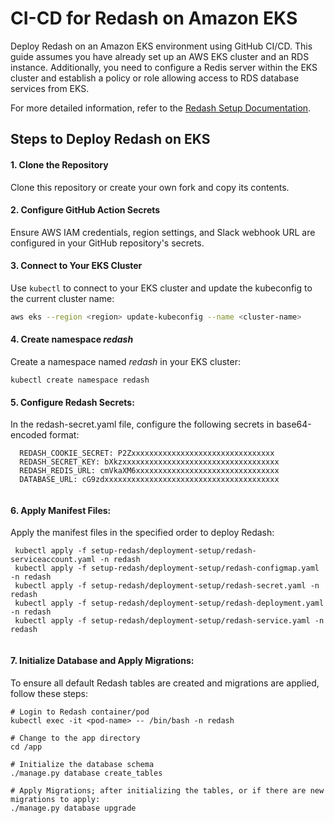 # CI-CD for Redash on Amazon EKS

Deploy Redash on an Amazon EKS environment using GitHub CI/CD. This guide assumes you have already set up an AWS EKS cluster and an RDS instance. Additionally, you need to configure a Redis server within the EKS cluster and establish a policy or role allowing access to RDS database services from EKS.

For more detailed information, refer to the [Redash Setup Documentation](https://redash.io/help/open-source/setup/).

## Steps to Deploy Redash on EKS

#### 1. Clone the Repository

   Clone this repository or create your own fork and copy its contents.

#### 2. Configure GitHub Action Secrets

   Ensure AWS IAM credentials, region settings, and Slack webhook URL are configured in your GitHub repository's secrets.

#### 3. Connect to Your EKS Cluster

   Use `kubectl` to connect to your EKS cluster and update the kubeconfig to the current cluster name:
   
   ```bash
   aws eks --region <region> update-kubeconfig --name <cluster-name>
   ```
#### 4. Create namespace *redash*

Create a namespace named *redash* in your EKS cluster:


   ```
   kubectl create namespace redash
   
   ```
   
#### 5. Configure Redash Secrets: 
  In the redash-secret.yaml file, configure the following secrets in base64-encoded format:

   ```
     REDASH_COOKIE_SECRET: P2Zxxxxxxxxxxxxxxxxxxxxxxxxxxxxxxxx
     REDASH_SECRET_KEY: bXkzxxxxxxxxxxxxxxxxxxxxxxxxxxxxxxxxxxx
     REDASH_REDIS_URL: cmVkaXM6xxxxxxxxxxxxxxxxxxxxxxxxxxxxxxxx
     DATABASE_URL: cG9zdxxxxxxxxxxxxxxxxxxxxxxxxxxxxxxxxxxxxxxx
      
   ```
#### 6. Apply Manifest Files:
  Apply the manifest files in the specified order to deploy Redash:
   ```
    kubectl apply -f setup-redash/deployment-setup/redash-serviceaccount.yaml -n redash
    kubectl apply -f setup-redash/deployment-setup/redash-configmap.yaml -n redash
    kubectl apply -f setup-redash/deployment-setup/redash-secret.yaml -n redash
    kubectl apply -f setup-redash/deployment-setup/redash-deployment.yaml -n redash
    kubectl apply -f setup-redash/deployment-setup/redash-service.yaml -n redash
  
  
   ```
#### 7. Initialize Database and Apply Migrations:
   To ensure all default Redash tables are created and migrations are applied, follow these steps:
   ```
   # Login to Redash container/pod
   kubectl exec -it <pod-name> -- /bin/bash -n redash
   
   # Change to the app directory
   cd /app
   
   # Initialize the database schema
   ./manage.py database create_tables
   
   # Apply Migrations; after initializing the tables, or if there are new migrations to apply:
   ./manage.py database upgrade
   ```
 
   

       


   ```
